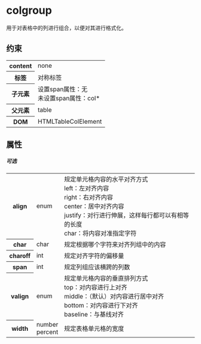 # colgroup

用于对表格中的列进行组合，以便对其进行格式化。

## 约束

<table>
<tr>
    <th>content</th>
    <td>none</td>
</tr>
<tr>
    <th>标签</th>
    <td>对称标签</td>
</tr>
<tr>
    <th>子元素</th>
    <td>设置span属性：无<br/>未设置span属性：col*</td>
</tr>
<tr>
    <th>父元素</th>
    <td>table</td>
</tr>
<tr>
    <th>DOM</th>
    <td>HTMLTableColElement</td>
</tr>
</table>

## 属性

##### 可选

<table>
    <tr>
		<th>align</th>
		<td>enum</td>
		<td>规定单元格内容的水平对齐方式
		<br/>left：左对齐内容
		<br/>right：右对齐内容
		<br/>center：居中对齐内容
		<br/>justify：对行进行伸展，这样每行都可以有相等的长度
		<br/>char：将内容对准指定字符</td>
	</tr>
	<tr>
		<th>char</th>
		<td>char</td>
		<td>规定根据哪个字符来对齐列组中的内容</td>
	</tr>
	<tr>
		<th>charoff</th>
		<td>int</td>
		<td>规定对齐字符的偏移量</td>
	</tr>
	<tr>
		<th>span</th>
		<td>int</td>
		<td>规定列组应该横跨的列数</td>
	</tr>
	<tr>
		<th>valign</th>
		<td>enum</td>
		<td>规定单元格内容的垂直排列方式
			<br/>top：对内容进行上对齐
			<br/>middle：（默认）对内容进行居中对齐
			<br/>bottom：对内容进行下对齐
			<br/>baseline：与基线对齐
		</td>
	</tr>
	<tr>
		<th>width</th>
		<td>number<br/>percent</td>
		<td>规定表格单元格的宽度</td>
	</tr>
</table>
